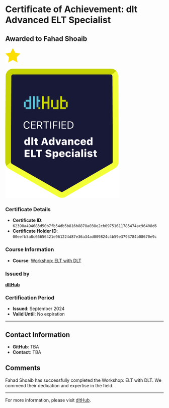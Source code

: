 
# Certificate of Achievement: dlt Advanced ELT Specialist

## Awarded to **Fahad Shoaib**

<img src="../badges/star.png" width="48">

![Course Image](../badges/advanced_etl_specialist.png)

### Certificate Details
- **Certificate ID**: `62398a494683d50b7fb54db5b816b8878a038e2cb09751611785474ac96408d6`
- **Certificate Holder ID**: `00eefb5a8c66656421e961224d87e36a34ad009824c4b59e3793784b08670e9c`

### Course Information
- **Course**: [Workshop: ELT with DLT](https://github.com/dlt-hub/dlthub-education/tree/main/workshops/workshop_august_2024)

### Issued by
[**dltHub**](https://dlthub.com/) 

### Certification Period
- **Issued**: September 2024
- **Valid Until**: No expiration

---

## Contact Information
- **GitHub**: TBA
- **Contact**: TBA

## Comments
Fahad Shoaib has successfully completed the Workshop: ELT with DLT. We commend their dedication and expertise in the field.

---

For more information, please visit [dltHub](https://dlthub.com/).
    
